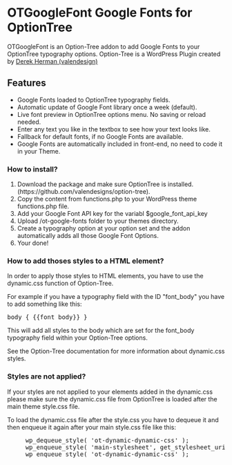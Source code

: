<h1>OTGoogleFont Google Fonts for OptionTree</h1>
<p>OTGoogleFont is an Option-Tree addon to add Google Fonts to your OptionTree typography options. Option-Tree is a WordPress Plugin created by <a href="http://valendesigns.com/">Derek Herman (valendesign)</a></p>

<h2>Features</h2>
<ul>
	<li>Google Fonts loaded to OptionTree typography fields.</li>
	<li>Automatic update of Google Font library once a week (default).</li>
	<li>Live font preview in OptionTree options menu. No saving or reload needed.</li>
	<li>Enter any text you like in the textbox to see how your text looks like.</li>
	<li>Fallback for default fonts, if no Google Fonts are available.</li>
	<li>Google Fonts are automatically included in front-end, no need to code it in your Theme.</li>
</ul>


<h3>How to install?</h3>
<ol>
	<li>Download the package and make sure OptionTree is installed.(https://github.com/valendesigns/option-tree).</li>
	<li>Copy the content from functions.php to your WordPress theme functions.php file.</li>
	<li>Add your Google Font API key for the variabl $google_font_api_key</li>
	<li>Upload /ot-google-fonts folder to your themes directory.</li>
	<li>Create a typography option at your option set and the addon automatically adds all those Google Font Options.</li>
	<li>Your done!</li>
</ol>

<h3>How to add thoses styles to a HTML element?</h3>
<p>In order to apply those styles to HTML elements, you have to use the dynamic.css function of Option-Tree.</p>
<p>For example if you have a typography field with the ID "font_body" you have to add something like this:</p>

<pre>
body { {{font_body}} }
</pre>

<p>This will add all styles to the body which are set for the font_body typography field within your Option-Tree options.</p>
<p>See the Option-Tree documentation for more information about dynamic.css styles.</p>

<h3>Styles are not applied?</h3>
<p>If your styles are not applied to your elements added in the dynamic.css please make sure the dynamic.css file from OptionTree is loaded after the main theme style.css file.</p>
<p>To load the dynamic.css file after the style.css you have to dequeue it and then enqueue it again after your main style.css file like this:</pre>

<pre>
	 wp_dequeue_style( 'ot-dynamic-dynamic-css' );
	 wp_enqueue_style( 'main-stylesheet', get_stylesheet_uri() );
	 wp_enqueue_style( 'ot-dynamic-dynamic-css' );
</pre>